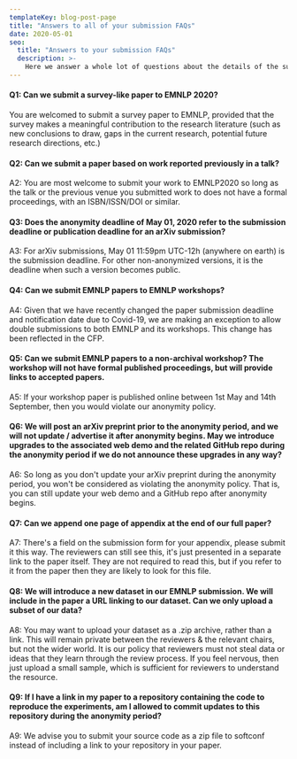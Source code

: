 ```yaml
---
templateKey: blog-post-page
title: "Answers to all of your submission FAQs"
date: 2020-05-01
seo:
  title: "Answers to your submission FAQs"
  description: >- 
    Here we answer a whole lot of questions about the details of the submission process, including what you can do with preprints.
---
```


#### Q1: Can we submit a survey-like paper to EMNLP 2020?
You are welcomed to submit a survey paper to EMNLP, provided that the survey makes a meaningful contribution to the research literature (such as new conclusions to draw, gaps in the current research, potential future research directions, etc.)

#### Q2: Can we submit a paper based on work reported previously in a talk?
A2: You are most welcome to submit your work to EMNLP2020 so long as the talk or the previous venue you submitted work to does not have a formal proceedings, with an ISBN/ISSN/DOI or similar. 

#### Q3: Does the anonymity deadline of May 01, 2020 refer to the submission deadline or publication deadline for an arXiv submission?
A3: For arXiv submissions, May 01 11:59pm UTC-12h (anywhere on earth) is the submission deadline. For other non-anonymized versions, it is the deadline when such a version becomes public.

#### Q4: Can we submit EMNLP papers to EMNLP workshops?
A4: Given that we have recently changed the paper submission deadline and notification date due to Covid-19, we are making an exception to allow double submissions to both EMNLP and its workshops. This change has been reflected in the CFP.  

#### Q5: Can we submit EMNLP papers to a non-archival workshop? The workshop will not have formal published proceedings, but will provide links to accepted papers.
A5: If your workshop paper is published online between 1st May and 14th September, then you would violate our anonymity policy. 

#### Q6: We will post an arXiv preprint prior to the anonymity period, and we will not update / advertise it after anonymity begins.  May we introduce upgrades to the associated web demo and the related GitHub repo during the anonymity period if we do not announce these upgrades in any way?
A6: So long as you don't update your arXiv preprint during the anonymity period, you won't be considered as violating the anonymity policy. That is, you can still update your web demo and a GitHub repo after anonymity begins.

#### Q7: Can we append one page of appendix at the end of our full paper?
A7: There's a field on the submission form for your appendix, please submit it this way. The reviewers can still see this, it's just presented in a separate link to the paper itself. They are not required to read this, but if you refer to it from the paper then they are likely to look for this file.

#### Q8: We will introduce a new dataset in our EMNLP submission. We will include in the paper a URL linking to our dataset. Can we only upload a subset of our data?
A8: You may want to upload your dataset as a .zip archive, rather than a link. This will remain private between the reviewers & the relevant chairs, but not the wider world. It is our policy that reviewers must not steal data or ideas that they learn through the review process. If you feel nervous, then just upload a small sample, which is sufficient for reviewers to understand the resource.


#### Q9: If I have a link in my paper to a repository containing the code to reproduce the experiments, am I allowed to commit updates to this repository during the anonymity period?
A9: We advise you to submit your source code as a zip file to softconf instead of including a link to your repository in your paper. 
